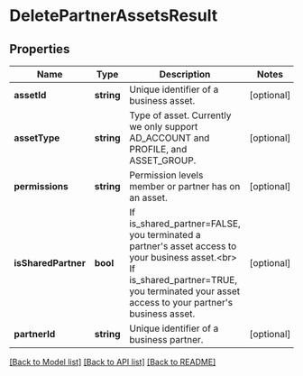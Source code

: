 # DeletePartnerAssetsResult

## Properties
Name | Type | Description | Notes
------------ | ------------- | ------------- | -------------
**assetId** | **string** | Unique identifier of a business asset. | [optional] 
**assetType** | **string** | Type of asset. Currently we only support AD_ACCOUNT and PROFILE, and ASSET_GROUP. | [optional] 
**permissions** | **string** | Permission levels member or partner has on an asset. | [optional] 
**isSharedPartner** | **bool** | If is_shared_partner&#x3D;FALSE, you terminated a partner&#39;s asset access to your business asset.&lt;br&gt; If is_shared_partner&#x3D;TRUE, you terminated your asset access to your partner&#39;s business asset. | [optional] 
**partnerId** | **string** | Unique identifier of a business partner. | [optional] 

[[Back to Model list]](../README.md#documentation-for-models) [[Back to API list]](../README.md#documentation-for-api-endpoints) [[Back to README]](../README.md)


